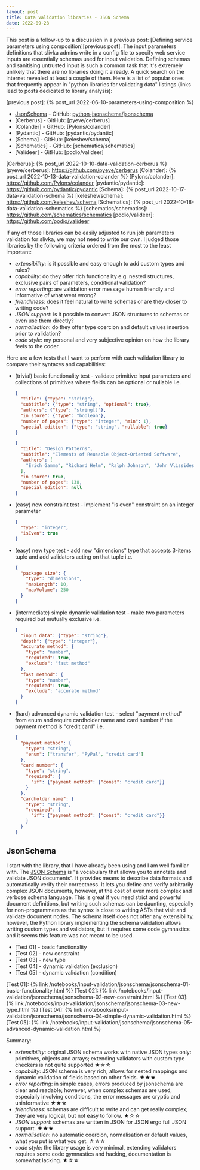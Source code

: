 ```yaml
---
layout: post
title: Data validation libraries - JSON Schema
date: 2022-09-28
---
```


This post is a follow-up to a discussion in a previous post:
[Defining service parameters using composition][previous post].
The input parameters definitions that slivka admins write in a config
file to specify web service inputs are essentially schemas used for
input validation. Defining schemas and sanitising untrusted input is
such a common task that it's extremely unlikely that there are no
libraries doing it already. A quick search on the internet revealed at
least a couple of them. Here is a list of popular ones that frequently
appear in "python libraries for validating data" listings (links lead
to posts dedicated to library analysis):

[previous post]: {% post_url 2022-06-10-parameters-using-composition %}

- [JsonSchema](#jsonschema) - GitHub: [python-jsonschema/jsonschema]
- [Cerberus] - GitHub: [pyeve/cerberus]
- [Colander] - GitHub: [Pylons/colander]
- [Pydantic] - GitHub: [pydantic/pydantic]
- [Schema] - GitHub: [keleshev/schema]
- [Schematics] - GitHub: [schematics/schematics]
- [Valideer] - GitHub: [podio/valideer]

[python-jsonschema/jsonschema]: https://github.com/python-jsonschema/jsonschema
[Cerberus]: {% post_url 2022-10-10-data-validation-cerberus %}
[pyeve/cerberus]: https://github.com/pyeve/cerberus
[Colander]: {% post_url 2022-10-13-data-validation-colander %}
[Pylons/colander]: https://github.com/Pylons/colander
[pydantic/pydantic]: https://github.com/pydantic/pydantic
[Schema]: {% post_url 2022-10-17-data-validation-schema %}
[keleshev/schema]: https://github.com/keleshev/schema
[Schematics]: {% post_url 2022-10-18-data-validation-schematics %}
[schematics/schematics]: https://github.com/schematics/schematics
[podio/valideer]: https://github.com/podio/valideer


If any of those libraries can be easily
adjusted to run job parameters validation for slivka, we may not need
to write our own. I judged those libraries by the following criteria
ordered from the most to the least important:

- *extensibility*: is it possible and easy enough to add custom types
  and rules?
- *capability*: do they offer rich functionality e.g. nested structures,
  exclusive pairs of parameters, conditional validation?
- *error reporting*: are validation error message human friendly and
  informative of what went wrong?
- *friendliness*: does it feel natural to write schemas or are they
  closer to writing code?
- *JSON support*: is it possible to convert JSON structures to
  schemas or even use them directly?
- *normalisation*: do they offer type coercion and default values
  insertion prior to validation?
- *code style*: my personal and very subjective opinion on how the
  library feels to the coder.

Here are a few tests that I want to perform with each validation
library to compare their syntaxes and capabilities:

- (trivial) basic functionality test - validate primitive input
  parameters and collections of primitives where fields can be
  optional or nullable i.e.

  ```json
  {
    "title": {"type": "string"},
    "subtitle": {"type": "string", "optional": true},
    "authors": {"type": "string[]"},
    "in store": {"type": "boolean"},
    "number of pages": {"type": "integer", "min": 1},
    "special edition": {"type": "string", "nullable": true}
  }
  ```

  ```json
  {
    "title": "Design Patterns",
    "subtitle": "Elements of Reusable Object-Oriented Software",
    "authors": [
      "Erich Gamma", "Richard Helm", "Ralph Johnson", "John Vlissides"
    ],
    "in store": true,
    "number of pages": 138,
    "special edition": null
  }
  ```

- (easy) new constraint test - implement "is even" constraint on an
  integer parameter

  ```json
  {
    "type": "integer",
    "isEven": true
  }
  ```


- (easy) new type test - add new "dimensions" type that accepts
  3-items tuple and add validators acting on that tuple i.e.
  
  ```json
  {
    "package size": {
      "type": "dimensions",
      "maxLength": 10,
      "maxVolume": 250
    }
  }
  ```

- (intermediate) simple dynamic validation test - make two parameters
  required but mutually exclusive i.e.

  ```json
  {
    "input data": {"type": "string"},
    "depth": {"type": "integer"},
    "accurate method": {
      "type": "number",
      "required": true,
      "exclude": "fast method"
    },
    "fast method": {
      "type": "number",
      "required": true,
      "exclude": "accurate method"
    }
  }
  ```

- (hard) advanced dynamic validation test - select "payment method"
  from enum and require cardholder name and card number if the payment
  method is "credit card" i.e.

  ```json
  {
    "payment method": {
      "type": "string",
      "enum": ["transfer", "PyPal", "credit card"]
    },
    "card number": {
      "type": "string",
      "required": {
        "if": {"payment method": {"const": "credit card"}}
      }
    },
    "cardholder name": {
      "type": "string",
      "required": {
        "if": {"payment method": {"const": "credit card"}}
      }
    }
  }
  ```

## JsonSchema

I start with the library, that I have already been using and I am well
familiar with. The [JSON Schema] is "a vocabulary that allows you to
annotate and validate JSON documents". It provides means to describe
data formats and automatically verify their correctness. It lets you
define and verify arbitrarily complex JSON documents, however, at the
cost of even more complex and verbose schema language. This is great
if you need strict and powerful document definitions, but writing such
schemas can be daunting, especially for non-programmers as the syntax
is close to writing ASTs that visit and validate document nodes. The
schema itself does not offer any extensibility, however, the Python
library implementing the schema validation allows writing custom types
and validators, but it requires some code gymnastics and it seems this
feature was not meant to be used.

- [Test 01] - basic functionality
- [Test 02] - new constraint
- [Test 03] - new type
- [Test 04] - dynamic validation (exclusion)
- [Test 05] - dynamic validation (condition)

[Test 01]: {% link /notebooks/input-validation/jsonschema/jsonschema-01-basic-functionality.html %}
[Test 02]: {% link /notebooks/input-validation/jsonschema/jsonschema-02-new-constraint.html %}
[Test 03]: {% link /notebooks/input-validation/jsonschema/jsonschema-03-new-type.html %}
[Test 04]: {% link /notebooks/input-validation/jsonschema/jsonschema-04-simple-dynamic-validation.html %}
[Test 05]: {% link /notebooks/input-validation/jsonschema/jsonschema-05-advanced-dynamic-validation.html %}

Summary:

- *extensibility*: original JSON schema works with native JSON types
  only: primitives, objects and arrays; extending validators with
  custom type checkers is not quite supported &#9733;&#9734;&#9734;
- *capability*: JSON schema is very rich, allows for nested mappings
  and dynamic validation of fields based on other fields.
  &#9733;&#9733;&#9733;
- *error reporting*: in simple cases, errors produced by jsonschema
  are clear and readable; however, when complex schemas are used,
  especially involving conditions, the error messages are cryptic and
  uninformative &#9733;&#9733;&#9734;
- *friendliness*: schemas are difficult to write and can get really
  complex; they are very logical, but not easy to follow.
  &#9733;&#9734;&#9734;
- *JSON support*: schemas are written in JSON for JSON ergo full JSON
  support. &#9733;&#9733;&#9733;
- *normalisation*: no automatic coercion, normalisation or default
  values, what you put is what you get. &#9734;&#9734;&#9734;
- *code style*: the library usage is very minimal, extending
  validators requires some code gymnastics and hacking, documentation
  is somewhat lacking. &#9733;&#9734;&#9734;

[JSON Schema]: https://json-schema.org/
